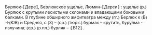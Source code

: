 ---
---

Бурлюк-⟦Дере⟧, Берлюкское ущелье, Люмин-⟦Дерси⟧
: ущелье ⦅р.⦆ Бурлюк с крутыми лесистыми склонами и впадающими боковыми балками. В глубине обширного амфитеатра между ⦅гг.⦆ Берлюк к ⦅В⦆→⦅ЮВ⦆ и Средняя, с ⦅З⦆ – ⦅ср.⦆ ⦅тюрк.⦆ бурмак – крутить, бурулма - излучина; ⦅ср.⦆ ⦅р.пл.⦆ бурляк – ⦃В12⦄.
